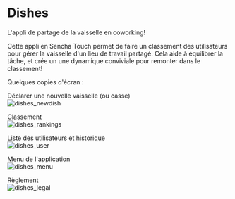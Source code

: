 # Dishes
L'appli de partage de la vaisselle en coworking!

Cette appli en Sencha Touch permet de faire un classement des utilisateurs pour gérer la vaisselle d'un lieu de travail partagé.
Cela aide à équilibrer la tâche, et crée un une dynamique conviviale pour remonter dans le classement!

Quelques copies d'écran : 

Déclarer une nouvelle vaisselle (ou casse)  
![dishes_newdish](https://github.com/user-attachments/assets/ab03e6d4-617e-473e-85d4-238a92a9eefc)

Classement  
![dishes_rankings](https://github.com/user-attachments/assets/52216d51-4a23-4ffa-a2f5-317b3bb3a250)

Liste des utilisateurs et historique  
![dishes_user](https://github.com/user-attachments/assets/e2b05ae2-8b84-4cfb-a8b6-9f9dab9b8685)

Menu de l'application  
![dishes_menu](https://github.com/user-attachments/assets/1ef0b77b-566c-4ab6-ba6b-2bc812230fd9)

Règlement  
![dishes_legal](https://github.com/user-attachments/assets/bdb29597-7600-4672-ab00-9048b3e5aaf6)
